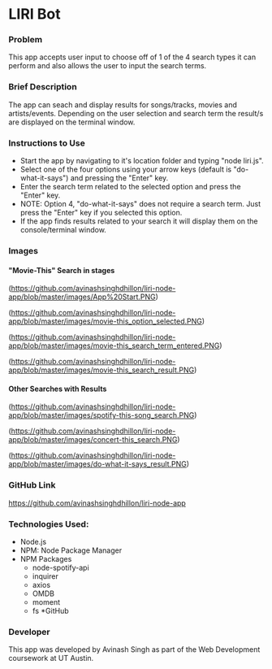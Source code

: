 # LIRI Bot

### Problem
This app accepts user input to choose off of 1 of the 4 search types it can perform and also allows the user to input the search terms.

### Brief Description
The app can seach and display results for songs/tracks, movies and artists/events. Depending on the user selection and search term the result/s are displayed on the terminal window.

### Instructions to Use
* Start the app by navigating to it's location folder and typing "node liri.js".
* Select one of the four options using your arrow keys (default is "do-what-it-says") and pressing the "Enter" key.
* Enter the search term related to the selected option and press the "Enter" key.
* NOTE: Option 4, "do-what-it-says" does not require a search term. Just press the "Enter" key if you selected this option.
* If the app finds results related to your search it will display them on the console/terminal window.

### Images

 #### "Movie-This" Search in stages
  (https://github.com/avinashsinghdhillon/liri-node-app/blob/master/images/App%20Start.PNG)

  (https://github.com/avinashsinghdhillon/liri-node-app/blob/master/images/movie-this_option_selected.PNG)

  (https://github.com/avinashsinghdhillon/liri-node-app/blob/master/images/movie-this_search_term_entered.PNG)

  (https://github.com/avinashsinghdhillon/liri-node-app/blob/master/images/movie-this_search_result.PNG)

#### Other Searches with Results
(https://github.com/avinashsinghdhillon/liri-node-app/blob/master/images/spotify-this-song_search.PNG)

(https://github.com/avinashsinghdhillon/liri-node-app/blob/master/images/concert-this_search.PNG)

(https://github.com/avinashsinghdhillon/liri-node-app/blob/master/images/do-what-it-says_result.PNG)

### GitHub Link
https://github.com/avinashsinghdhillon/liri-node-app

### Technologies Used:
* Node.js
* NPM: Node Package Manager
* NPM Packages
  * node-spotify-api
  * inquirer
  * axios
  * OMDB
  * moment
  * fs
  *GitHub

### Developer
This app was developed by Avinash Singh as part of the Web Development coursework at UT Austin.
